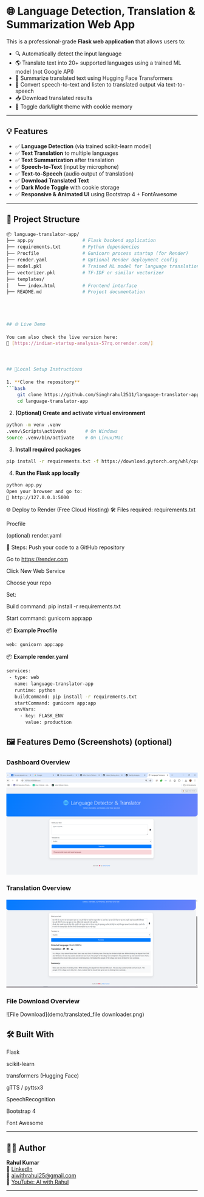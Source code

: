 # 🌐 Language Detection, Translation & Summarization Web App

This is a professional-grade **Flask web application** that allows users to:

- 🔍 Automatically detect the input language
- 🌎 Translate text into 20+ supported languages using a trained ML model (not Google API)
- 🧠 Summarize translated text using Hugging Face Transformers
- 🎤 Convert speech-to-text and listen to translated output via text-to-speech
- 📥 Download translated results
- 🌙 Toggle dark/light theme with cookie memory

---

## 💡 Features

- ✅ **Language Detection** (via trained scikit-learn model)
- ✅ **Text Translation** to multiple languages
- ✅ **Text Summarization** after translation
- ✅ **Speech-to-Text** (input by microphone)
- ✅ **Text-to-Speech** (audio output of translation)
- ✅ **Download Translated Text**
- ✅ **Dark Mode Toggle** with cookie storage
- ✅ **Responsive & Animated UI** using Bootstrap 4 + FontAwesome

---

## 📁 Project Structure

```bash
📦 language-translator-app/
├── app.py                  # Flask backend application
├── requirements.txt        # Python dependencies
├── Procfile                # Gunicorn process startup (for Render)
├── render.yaml             # Optional Render deployment config
├── model.pkl               # Trained ML model for language translation
├── vectorizer.pkl          # TF-IDF or similar vectorizer
├── templates/
│   └── index.html          # Frontend interface
├── README.md               # Project documentation




## 🌐 Live Demo

You can also check the live version here:  
🔗 [https://indian-startup-analysis-57rq.onrender.com/]



## 🚀Local Setup Instructions

1. **Clone the repository**
```bash
    git clone https://github.com/Singhrahul2511/language-translator-app.git
    cd language-translator-app
```

2. **(Optional) Create and activate virtual environment**
 ```bash
python -m venv .venv
.venv\Scripts\activate       # On Windows
source .venv/bin/activate    # On Linux/Mac
```

3. **Install required packages**
 ```bash
pip install -r requirements.txt -f https://download.pytorch.org/whl/cpu/torch_stable.html
```

4. **Run the Flask app locally**
 ```bash
python app.py
Open your browser and go to:
🔗 http://127.0.0.1:5000
```

🌐 Deploy to Render (Free Cloud Hosting)
🛠️ Files required:
requirements.txt

Procfile

(optional) render.yaml

🧭 Steps:
Push your code to a GitHub repository

Go to https://render.com

Click New Web Service

Choose your repo

Set:

Build command: pip install -r requirements.txt

Start command: gunicorn app:app

📦 **Example Procfile**
 ```bash
web: gunicorn app:app
```
📦 **Example render.yaml**
 ```bash
services:
  - type: web
    name: language-translator-app
    runtime: python
    buildCommand: pip install -r requirements.txt
    startCommand: gunicorn app:app
    envVars:
      - key: FLASK_ENV
        value: production

```

## 🖼️ Features Demo (Screenshots) (optional)
### Dashboard Overview
![Language Detection](demo/lang_detect.png)

### Translation Overview
![Translation Result](demo/translation.png)

### File Download Overview
![File Download](demo/translated_file downloader.png)


## 🛠️ Built With
Flask

scikit-learn

transformers (Hugging Face)

gTTS / pyttsx3

SpeechRecognition

Bootstrap 4

Font Awesome

---

## 👨‍💻 Author

**Rahul Kumar**  
🔗 [LinkedIn](https://www.linkedin.com/in/rahul-kumar-8ab740268/)  
📧 aiwithrahul25@gmail.com  
🎥 [YouTube: AI with Rahul](https://www.youtube.com/@aiwithrahul25)

---